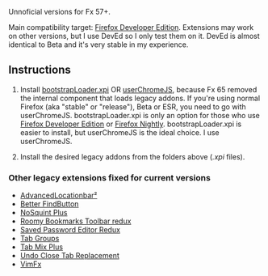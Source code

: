Unnoficial versions for Fx 57+.

Main compatibility target: [Firefox Developer Edition](https://www.mozilla.org/firefox/developer/). Extensions may work on other versions, but I use DevEd so I only test them on it. DevEd is almost identical to Beta and it's very stable in my experience.

## Instructions

1. Install [bootstrapLoader.xpi](https://github.com/xiaoxiaoflood/firefox-scripts/tree/master/extensions/bootstrapLoader) OR [userChromeJS](https://github.com/xiaoxiaoflood/firefox-scripts#instructions), because Fx 65 removed the internal component that loads legacy addons. If you're  using normal Firefox (aka "stable" or "release"), Beta or ESR, you need to go with userChromeJS. bootstrapLoader.xpi is only an option for those who use [Firefox Developer Edition](https://www.mozilla.org/firefox/developer/) or [Firefox Nightly](https://www.mozilla.org/firefox/channel/desktop/#nightly). bootstrapLoader.xpi is easier to install, but userChromeJS is the ideal choice. I use userChromeJS.
   
2. Install the desired legacy addons from the folders above (*.xpi* files).

### Other legacy extensions fixed for current versions

- [AdvancedLocationbar²](https://github.com/117649/AdvancedLocationbar2/releases/latest)
- [Better FindButton](https://github.com/Mikhail-M12/Better-FindButton/releases/latest)
- [NoSquint Plus](https://github.com/Mikhail-M12/NoSquint-Plus-legacy-/releases/latest)
- [Roomy Bookmarks Toolbar redux](https://github.com/p1usminus/roomybookmarksredux/releases/latest)
- [Saved Password Editor Redux](https://github.com/117649/SavedPasswordEditorRedux/releases/latest)
- [Tab Groups](https://github.com/117649/Tab-Groups/releases/latest)
- [Tab Mix Plus](https://github.com/onemen/TabMixPlus/releases/latest)
- [Undo Close Tab Replacement](https://github.com/p1usminus/undoclosetabreplacement/blob/main/undotab%40darktrojan.net.xpi)
- [VimFx](https://github.com/akhodakivskiy/VimFx/releases/latest)
